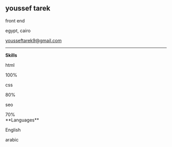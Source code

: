 

## youssef tarek

</div>

</div>

<div class="w3-container">

front end

egypt, cairo

yousseftarek9@gmail.com

* * *

**Skills**

html

<div class="w3-light-grey w3-round-xlarge w3-small">

<div class="w3-container w3-center w3-round-xlarge w3-teal" style="width:100%">

<div class="w3-center w3-text-white">100%</div>

</div>

</div>

css

<div class="w3-light-grey w3-round-xlarge w3-small">

<div class="w3-container w3-center w3-round-xlarge w3-teal" style="width:80%">80%</div>

</div>

seo

<div class="w3-light-grey w3-round-xlarge w3-small">

<div class="w3-container w3-center w3-round-xlarge w3-teal" style="width:70%">70%</div>

</div>
**Languages**

English

arabic

</div>

</div>

</div>

</div>

</div>
